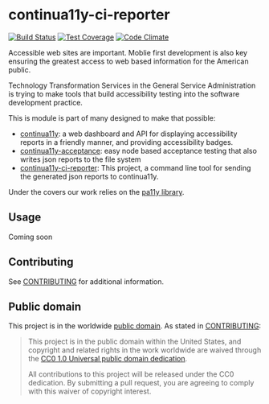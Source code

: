 # continua11y-ci-reporter

[![Build Status](https://travis-ci.org/18F/node-continua11y-ci-reporter.svg?branch=master)](https://travis-ci.org/18F/node-continua11y-ci-reporter) [![Test Coverage](https://codeclimate.com/github/18F/node-continua11y-ci-reporter/badges/coverage.svg)](https://codeclimate.com/github/18F/node-continua11y-ci-reporter/coverage) [![Code Climate](https://codeclimate.com/github/18F/node-continua11y-ci-reporter/badges/gpa.svg)](https://codeclimate.com/github/18F/node-continua11y-ci-reporter)

Accessible web sites are important. Moblie first development is
also key ensuring the greatest access to web based information for
the American public.

Technology Transformation Services in the General Service
Administration is trying to make tools that build accessibility
testing into the software development practice.

This is module is part of many designed to make that possible:

* [continua11y](https://github.com/18f/contiua11y-due): a web dashboard and API for displaying
  accessibility reports in a friendly manner, and providing
accessibility badges.
* [continua11y-acceptance](https://github.com/18f/node-contiua11y-acceptance): easy node based acceptance testing that
  also writes json reports to the file system
* [continua11y-ci-reporter](https://github.com/18f/contiua11y-due): This project, a command line tool for sending the
  generated json reports to continua11y.

Under the covers our work relies on the [pa11y
library](https://githubs.com/pa11y/pa11y).

## Usage

Coming soon

## Contributing

See [CONTRIBUTING](CONTRIBUTING.md) for additional information.

## Public domain

This project is in the worldwide [public domain](LICENSE.md). As stated in [CONTRIBUTING](CONTRIBUTING.md):

> This project is in the public domain within the United States, and copyright and related rights in the work worldwide are waived through the [CC0 1.0 Universal public domain dedication](https://creativecommons.org/publicdomain/zero/1.0/).
>
> All contributions to this project will be released under the CC0 dedication. By submitting a pull request, you are agreeing to comply with this waiver of copyright interest.

